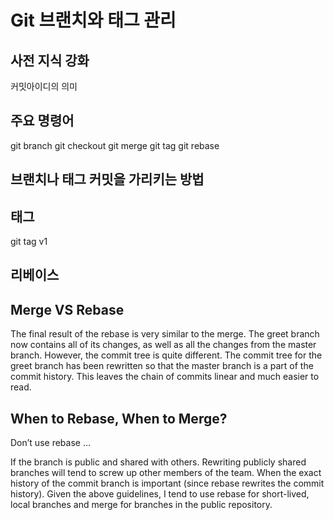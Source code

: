 # Git 브랜치와 태그 관리

## 사전 지식 강화

커밋아이디의 의미

## 주요 명령어

git branch
git checkout
git merge
git tag
git rebase

## 브랜치나 태그 커밋을 가리키는 방법
## 태그

git tag v1


## 리베이스

## Merge VS Rebase

The final result of the rebase is very similar to the merge. The greet branch now contains all of its changes, as well as all the changes from the master branch. However, the commit tree is quite different. The commit tree for the greet branch has been rewritten so that the master branch is a part of the commit history. This leaves the chain of commits linear and much easier to read.

## When to Rebase, When to Merge?

Don’t use rebase …

If the branch is public and shared with others. Rewriting publicly shared branches will tend to screw up other members of the team.
When the exact history of the commit branch is important (since rebase rewrites the commit history).
Given the above guidelines, I tend to use rebase for short-lived, local branches and merge for branches in the public repository.
